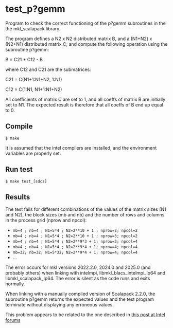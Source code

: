 # test_p?gemm
Program to check the correct functioning of the p?gemm subroutines in the the mkl_scalapack library.

The program defines a N2 x N2 distributed matrix B, and a (N1+N2) x (N2+N1) 
distributed matrix C; and compute the following operation using the subroutine p?gemm:

B = C21 * C12 - B

where C12 and C21 are the submatrices:

C21 = C(N1+1:N1+N2, 1:N1)

C12 = C(1:N1, N1+1:N1+N2)

All coefficients of matrix C are set to 1, and all coeffs of matrix B are 
initially set to N1. The expected result is therefore that all coeffs of B end 
up equal to 0.


## Compile
```
$ make
```
It is assumed that the intel compilers are installed, and the environment variables are properly set.

## Run test
```
$ make test_[sdcz]
```
## Results
The test fails for different combinations of the values of the matrix sizes (N1 and N2), the block sizes (mb and nb) and the number of rows and columns in the process grid (nprow and npcol):
  - `mb=4 ; nb=4 ; N1=5*4 ; N2=2**10 + 1 ; nprow=2; npcol=2`
  - `mb=4 ; nb=4 ; N1=5*4 ; N2=2**10 + 1 ; nprow=3; npcol=2`
  - `mb=4 ; nb=4 ; N1=5*4 ; N2=2**9*3 + 1; nprow=3; npcol=4`
  - `mb=4 ; nb=4 ; N1=5*4 ; N2=2**9*4 + 1; nprow=4; npcol=4`
  - `mb=32; nb=32; N1=5*32; N2=2**9*4 + 1; nprow=4; npcol=4`
  - ...

The error occurs for mkl versions 2022.2.0, 2024.0 and 2025.0 (and probably others) when linking with intelmpi, libmkl_blacs_intelmpi_lp64 and libmkl_scalapack_lp64. The error is silent as the code runs and exits normally. 

When linking with a manually compiled version of Scalapack 2.2.0, the subroutine p?gemm returns the expected values and the test program terminate without displaying any erroneous values.

This problem appears to be related to the one described in 
[this post at Intel forums](https://community.intel.com/t5/Intel-oneAPI-Math-Kernel-Library/PDGEMM-returns-wrong-result-under-specific-conditions/m-p/1144836)
